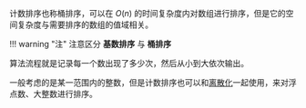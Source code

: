 计数排序也称桶排序，可以在 $O(n)$ 的时间复杂度内对数组进行排序，但是它的空间复杂度与需要排序的数组的值域相关。

!!! warning "注"
    注意区分 **基数排序** 与 **桶排序**

算法流程就是记录每一个数出现了多少次，然后从小到大依次输出。

一般考虑的是某一范围内的整数，但是计数排序也可以和[离散化](/misc/discrete)一起使用，来对浮点数、大整数进行排序。
